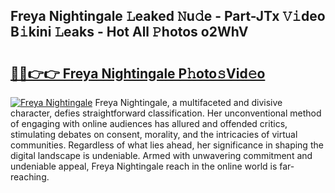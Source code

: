 ## Freya Nightingale 𝙻eaked 𝙽u𝚍e - Part-JTx 𝚅𝚒deo B𝚒kini 𝙻eaks - Hot All 𝙿hotos o2WhV

# <h2><a href="http://ld6rvu.urlbe.top/?page=Freya+Nightingale">🔗🔗👉👉 Freya Nightingale P𝚑oto𝚜Vid𝚎o</a></h2>

[![Freya Nightingale](https://i.imgur.com/eBuTRDB.gif)](http://ld6rvu.urlbe.top/?page=Freya+Nightingale)
Freya Nightingale, a multifaceted and divisive character, defies straightforward classification. Her unconventional method of engaging with online audiences has allured and offended critics, stimulating debates on consent, morality, and the intricacies of virtual communities. Regardless of what lies ahead, her significance in shaping the digital landscape is undeniable. Armed with unwavering commitment and undeniable appeal, Freya Nightingale reach in the online world is far-reaching.
